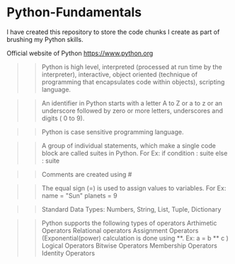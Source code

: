 # Python-Fundamentals

I have created this repository to store the code chunks I create as part of brushing my Python skills.

Official website of Python https://www.python.org

>> Python is high level, interpreted (processed at run time by the interpreter), interactive, object oriented (technique of programming that encapsulates code within objects), scripting language.

>> An identifier in Python starts with a letter A to Z or a to z or an underscore followed by zero or more letters, underscores and digits ( 0 to 9). 

>> Python is case sensitive programming language.

>> A group of individual statements, which make a single code block are called suites in Python. 
For Ex: 
if condition :
  suite
else :
  suite

>> Comments are created using #

>> The equal sign (=) is used to assign values to variables.
For Ex: 
name = "Sun"
planets = 9

>> Standard Data Types: Numbers, String, List, Tuple, Dictionary

>> Python supports the following types of operators
    Arthimetic Operators
    Relational operators
    Assignment Operators (Exponential(power) calculation is done using **. Ex: a = b ** c )
    Logical Operators
    Bitwise Operators
    Membership Operators
    Identity Operators
    
>> 
